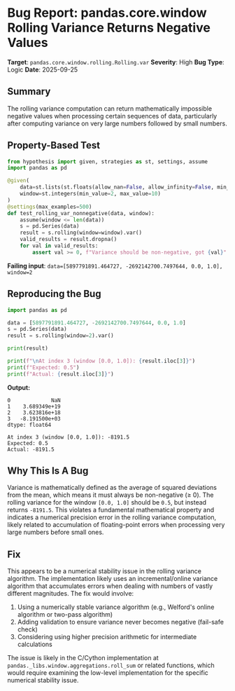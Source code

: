 # Bug Report: pandas.core.window Rolling Variance Returns Negative Values

**Target**: `pandas.core.window.rolling.Rolling.var`
**Severity**: High
**Bug Type**: Logic
**Date**: 2025-09-25

## Summary

The rolling variance computation can return mathematically impossible negative values when processing certain sequences of data, particularly after computing variance on very large numbers followed by small numbers.

## Property-Based Test

```python
from hypothesis import given, strategies as st, settings, assume
import pandas as pd

@given(
    data=st.lists(st.floats(allow_nan=False, allow_infinity=False, min_value=-1e10, max_value=1e10), min_size=3, max_size=20),
    window=st.integers(min_value=2, max_value=10)
)
@settings(max_examples=500)
def test_rolling_var_nonnegative(data, window):
    assume(window <= len(data))
    s = pd.Series(data)
    result = s.rolling(window=window).var()
    valid_results = result.dropna()
    for val in valid_results:
        assert val >= 0, f"Variance should be non-negative, got {val}"
```

**Failing input**: `data=[5897791891.464727, -2692142700.7497644, 0.0, 1.0], window=2`

## Reproducing the Bug

```python
import pandas as pd

data = [5897791891.464727, -2692142700.7497644, 0.0, 1.0]
s = pd.Series(data)
result = s.rolling(window=2).var()

print(result)

print(f"\nAt index 3 (window [0.0, 1.0]): {result.iloc[3]}")
print(f"Expected: 0.5")
print(f"Actual: {result.iloc[3]}")
```

**Output:**
```
0             NaN
1    3.689349e+19
2    3.623816e+18
3   -8.191500e+03
dtype: float64

At index 3 (window [0.0, 1.0]): -8191.5
Expected: 0.5
Actual: -8191.5
```

## Why This Is A Bug

Variance is mathematically defined as the average of squared deviations from the mean, which means it must always be non-negative (≥ 0). The rolling variance for the window `[0.0, 1.0]` should be `0.5`, but instead returns `-8191.5`. This violates a fundamental mathematical property and indicates a numerical precision error in the rolling variance computation, likely related to accumulation of floating-point errors when processing very large numbers before small ones.

## Fix

This appears to be a numerical stability issue in the rolling variance algorithm. The implementation likely uses an incremental/online variance algorithm that accumulates errors when dealing with numbers of vastly different magnitudes. The fix would involve:

1. Using a numerically stable variance algorithm (e.g., Welford's online algorithm or two-pass algorithm)
2. Adding validation to ensure variance never becomes negative (fail-safe check)
3. Considering using higher precision arithmetic for intermediate calculations

The issue is likely in the C/Cython implementation at `pandas._libs.window.aggregations.roll_sum` or related functions, which would require examining the low-level implementation for the specific numerical stability issue.